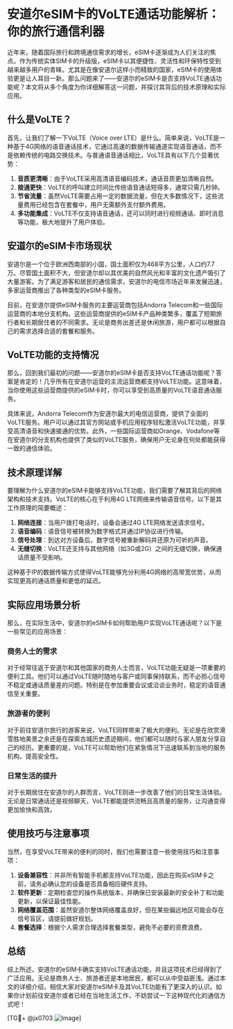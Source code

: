 # 安道尔eSIM卡的VoLTE通话功能解析：你的旅行通信利器

近年来，随着国际旅行和跨境通信需求的增长，eSIM卡逐渐成为人们关注的焦点。作为传统实体SIM卡的升级版，eSIM卡以其便捷性、灵活性和环保特性受到越来越多用户的青睐。尤其是在像安道尔这样小而精致的国家，eSIM卡的使用体验更是让人耳目一新。那么问题来了——安道尔的eSIM卡是否支持VoLTE通话功能呢？本文将从多个角度为你详细解答这一问题，并探讨其背后的技术原理和实际应用。

## 什么是VoLTE？

首先，让我们了解一下VoLTE（Voice over LTE）是什么。简单来说，VoLTE是一种基于4G网络的语音通话技术，它通过高速的数据传输通道实现语音通话，而不是依赖传统的电路交换技术。与普通语音通话相比，VoLTE具有以下几个显著优势：

1. **音质更清晰**：由于VoLTE采用高清语音编码技术，通话音质更加清晰自然。
2. **接通更快**：VoLTE的呼叫建立时间比传统语音通话短得多，通常只需几秒钟。
3. **节省流量**：虽然VoLTE需要占用一定的数据流量，但在大多数情况下，这些流量费用已经包含在套餐中，用户无需额外支付额外费用。
4. **多功能集成**：VoLTE不仅支持语音通话，还可以同时进行视频通话、即时消息等功能，极大地提升了用户体验。

## 安道尔的eSIM卡市场现状

安道尔是一个位于欧洲西南部的小国，国土面积仅为468平方公里，人口约7.7万。尽管国土面积不大，但安道尔却以其优美的自然风光和丰富的文化遗产吸引了大量游客。为了满足游客和居民的通信需求，安道尔的电信市场近年来发展迅速，多家运营商推出了各种类型的eSIM卡服务。

目前，在安道尔提供eSIM卡服务的主要运营商包括Andorra Telecom和一些国际运营商的本地分支机构。这些运营商提供的eSIM卡产品种类繁多，覆盖了短期旅行者和长期居住者的不同需求。无论是商务出差还是休闲旅游，用户都可以根据自己的需求选择合适的套餐和服务。

## VoLTE功能的支持情况

那么，回到我们最初的问题——安道尔的eSIM卡是否支持VoLTE通话功能呢？答案是肯定的！几乎所有在安道尔运营的主流运营商都支持VoLTE功能。这意味着，当你使用这些运营商提供的eSIM卡时，你可以享受到高质量的VoLTE语音通话服务。

具体来说，Andorra Telecom作为安道尔最大的电信运营商，提供了全面的VoLTE服务。用户可以通过其官方网站或手机应用程序轻松激活VoLTE功能，并享受高清语音和快速接通的优势。此外，一些国际运营商如Orange、Vodafone等在安道尔的分支机构也提供了类似的VoLTE服务，确保用户无论身在何处都能获得一致的通信体验。

## 技术原理详解

要理解为什么安道尔的eSIM卡能够支持VoLTE功能，我们需要了解其背后的网络架构和技术支持。VoLTE的核心在于利用4G LTE网络来传输语音信号。以下是其工作原理的简要概述：

1. **网络连接**：当用户拨打电话时，设备会通过4G LTE网络发送请求信号。
2. **语音编码**：语音信号被转换为数字格式并通过IP协议进行传输。
3. **信号处理**：到达对方设备后，数字信号被重新解码并还原为可听的声音。
4. **无缝切换**：VoLTE还支持与其他网络（如3G或2G）之间的无缝切换，确保通话质量不受影响。

这种基于IP的数据传输方式使得VoLTE能够充分利用4G网络的高带宽优势，从而实现更高的通话质量和更低的延迟。

## 实际应用场景分析

那么，在实际生活中，安道尔的eSIM卡如何帮助用户实现VoLTE通话呢？以下是一些常见的应用场景：

### 商务人士的需求

对于经常往返于安道尔和其他国家的商务人士而言，VoLTE功能无疑是一项重要的便利工具。他们可以通过VoLTE随时随地与客户或同事保持联系，而不必担心信号不稳定或通话质量差的问题。特别是在参加重要会议或洽谈业务时，稳定的语音通信至关重要。

### 旅游者的便利

对于前往安道尔旅行的游客来说，VoLTE同样带来了极大的便利。无论是在欣赏滑雪胜地美景之余还是在探索古城历史遗迹期间，他们都可以随时与家人朋友分享自己的经历。更重要的是，VoLTE可以帮助他们在紧急情况下迅速联系到当地的服务机构，提高安全性。

### 日常生活的提升

对于长期居住在安道尔的人群而言，VoLTE则进一步改善了他们的日常生活体验。无论是日常通话还是视频聊天，VoLTE都能提供流畅且高质量的服务，让沟通变得更加愉快和高效。

## 使用技巧与注意事项

当然，在享受VoLTE带来的便利的同时，我们也需要注意一些使用技巧和注意事项：

1. **设备兼容性**：并非所有智能手机都支持VoLTE功能，因此在购买eSIM卡之前，请务必确认您的设备是否具备相应硬件支持。
2. **软件更新**：定期检查您的操作系统版本，并确保已安装最新的安全补丁和功能更新，以保证最佳性能。
3. **网络覆盖范围**：虽然安道尔整体网络覆盖良好，但在某些偏远地区可能会存在信号盲区，请提前做好规划。
4. **套餐选择**：根据个人需求合理选择套餐类型，避免不必要的资费浪费。

## 总结

综上所述，安道尔的eSIM卡确实支持VoLTE通话功能，并且这项技术已经得到了广泛应用。无论是商务人士、旅游者还是本地居民，都可以从中受益匪浅。通过本文的详细介绍，相信大家对安道尔eSIM卡及其VoLTE功能有了更深入的认识。如果你计划前往安道尔或者已经在当地生活工作，不妨尝试一下这种现代化的通信方式吧！

[TG💪+ @jx0703 ![Image](https://github.com/user-attachments/assets/dbca1d08-cadb-493c-b0ec-ad6f7a83f270)]